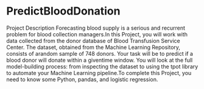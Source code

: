 # PredictBloodDonation


Project Description
Forecasting blood supply is a serious and recurrent problem for blood collection managers.In this Project, you will work with data collected from the donor database of Blood Transfusion Service Center. The dataset, obtained from the Machine Learning Repository, consists of arandom sample of 748 donors. Your task will be to predict if a blood donor will donate within a giventime window. You will look at the full model-building process: from inspecting the dataset to using the tpot library to automate your Machine Learning pipeline.To complete this Project, you need to know some Python, pandas, and logistic regression.
